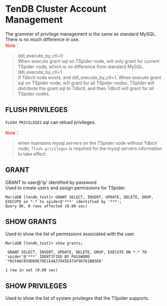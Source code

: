 # TenDB Cluster Account Management 
The grammer of privilege management is the same as standard  MySQL.
There is no much difference in use.  
<font color="#dd0000">Note： </font>   
>ddl_execute_by_ctl=0  
When execute grant sql on TSpider node, will only grant for current TSpider node,
which is no difference from standard MySQL.   
ddl_execute_by_ctl=1    
If Tdbctl node exists, and ddl_execute_by_ctl=1. When execute grant sql on TSpider node, will grant for all TSpider nodes.  TSpider will distribute the grant sql to Tdbctl, and then Tdbctl will grant for all TSpider nodes.

## FLUSH PRIVILEGES
`FLUSH PRIVILEGES` sql can reload privileges.

<font color="#dd0000">Note：</font>   
>when maintains mysql.servers on the TSpider node without Tdbctl node,  `flush privileges` is required for the mysql.servers information to take effect .

## GRANT

GRANT <privileges> to user@'ip' identified by password  
Used to create users and assign permissions for TSpider.

```
MariaDB [tendb_test]> GRANT SELECT, INSERT, UPDATE, DELETE, DROP, EXECUTE on *.* to spider@'***' identified by '***';
Query OK, 0 rows affected (0.00 sec)
```


## SHOW GRANTS 
Used to show  the list of permissions associated with the user.
```
MariaDB [tendb_test]> show grants;

 GRANT SELECT, INSERT, UPDATE, DELETE, DROP, EXECUTE ON *.* TO 'spider'@'***' IDENTIFIED BY PASSWORD '*6CFA6C059D69E70E1E4A37045E474F9D761BB5EB' 

1 row in set (0.00 sec)
```



## SHOW PRIVILEGES 
Used to show the list of system privileges that the TSpider supports. 
